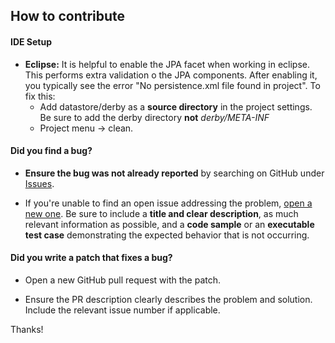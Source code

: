 ## How to contribute

#### **IDE Setup**
* **Eclipse:** It is helpful to enable the JPA facet when working in eclipse.  This performs extra validation o the JPA components.  After enabling it, you typically see the error "No persistence.xml file found in project".  To fix this:
   * Add datastore/derby as a **source directory** in the project settings.  Be sure to add the derby directory **not** *derby/META-INF*
   * Project menu ->  clean.

#### **Did you find a bug?**

* **Ensure the bug was not already reported** by searching on GitHub under [Issues](https://github.com/sqrlserverjava/sqrl-server-example/issues).

* If you're unable to find an open issue addressing the problem, [open a new one](https://github.com/sqrlserverjava/sqrl-server-example/issues/new). Be sure to include a **title and clear description**, as much relevant information as possible, and a **code sample** or an **executable test case** demonstrating the expected behavior that is not occurring.


#### **Did you write a patch that fixes a bug?**

* Open a new GitHub pull request with the patch.

* Ensure the PR description clearly describes the problem and solution. Include the relevant issue number if applicable.



Thanks!
